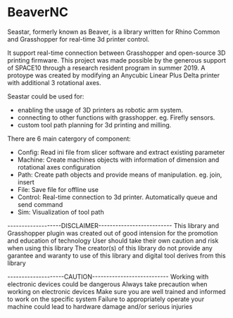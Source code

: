 # BeaverNC

Seastar, formerly known as Beaver, is a library written for Rhino Common and Grasshopper for real-time 3d printer control.


It support real-time connection between Grasshopper and open-source 3D printing firmware.
This project was made possible by the generous support of SPACE10 through a research resident program in summer 2019.
A protoype was created by modifying an Anycubic Linear Plus Delta printer with additional 3 rotational axes.


Seastar could be used for:
 * enabling the usage of 3D printers as robotic arm system.
 * connecting to other functions with grasshopper. eg. Firefly sensors.
 * custom tool path planning for 3d printing and milling.


There are 6 main catergory of component:
 * Config:   Read ini file from slicer software and extract existing parameter
 * Machine:  Create machines objects with information of dimension and rotational axes configuration
 * Path:	   Create path objects and provide means of manipulation. eg. join, insert	
 * File:     Save file for offline use
 * Control:  Real-time connection to 3d printer. Automatically queue and send command
 * Sim:      Visualization of tool path



-------------------DISCLAIMER--------------------------
This library and Grasshopper plugin was created out of good intension for the promotion and education of technology
User should take their own caution and risk when using this library
The creator(s) of this library do not provide any garantee and waranty to use of this library and digital tool derives from this library
  

--------------------CAUTION---------------------------
Working with electronic devices could be dangerous 
Always take precaution when working on electronic devices
Make sure you are well trained and informed to work on the specific system
Failure to appropriately operate your machine could lead to hardware damage and/or serious injuries
